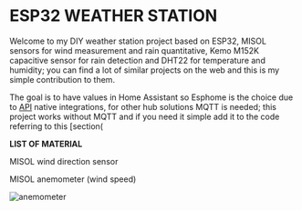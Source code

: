 # **ESP32 WEATHER STATION**

Welcome to my DIY weather station project based on ESP32, MISOL sensors for wind measurement and rain quantitative, Kemo M152K capacitive sensor for rain detection and DHT22 for temperature and humidity; you can find a lot of similar projects on the web and this is my simple contribution to them.

The goal is to have values in Home Assistant so Esphome is the choice due to [API](https://esphome.io/components/api.html) native integrations, for other hub solutions MQTT is needed; this project works without MQTT and if you need it simple add it to the code referring to this [section( 

**LIST OF MATERIAL** 

MISOL wind direction sensor  


MISOL anemometer (wind speed)

![anemometer](https://user-images.githubusercontent.com/61212989/205516427-2d414a01-440b-47d0-b5ff-adb7da4adbe0.jpg)
